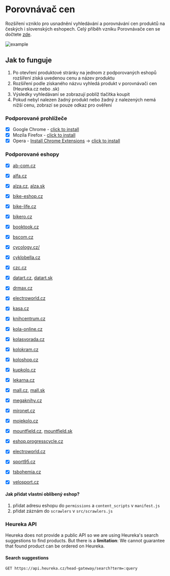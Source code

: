 # Porovnávač cen
Rozšíření vzniklo pro usnadnění vyhledávání a porovnávání cen produktů na českých i slovenských eshopech. Celý příběh vzniku Porovnávače cen se dočtete [zde](https://blog.topmonks.com/ako-sme-chceli-dosta%C5%A5-heur%C3%A9ku-do-alzy-c51378799d89).

![example](https://github.com/topmonks/heureka-extension/raw/master/example.png)


## Jak to funguje
1. Po otevření produktové stránky na jednom z podporovaných eshopů rozšíření získá uvedenou cenu a název produktu
2. Rozšíření podle získaného názvu vyhledá produkt v porovnávači cen (Heureka.cz nebo .sk)
3. Výsledky vyhledávaní se zobrazují poblíž tlačítka koupit
4. Pokud nebyl nalezen žadný produkt nebo žadný z nalezených nemá nižší cenu, zobrazí se pouze odkaz pro ověření

### Podporované prohlížeče

- [x] Google Chrome - [click to install](https://chrome.google.com/webstore/detail/jmhkgcmmgjblnkjkbgjggkaeifacakgi)
- [x] Mozila Firefox - [click to install](https://addons.mozilla.org/cs/firefox/addon/porovnani-cen-by-topmonks/)
- [x] Opera - [Install Chrome Extensions](https://addons.opera.com/sk/extensions/details/install-chrome-extensions/) &#8594; [click to install](https://chrome.google.com/webstore/detail/jmhkgcmmgjblnkjkbgjggkaeifacakgi)

### Podporované eshopy

[//]: # (Run `npm run generate-readme` to update this)

- [x] [ab-com.cz](https://www.ab-com.cz)
- [x] [alfa.cz](https://www.alfa.cz)
- [x] [alza.cz](https://www.alza.cz), [alza.sk](https://www.alza.sk)
- [x] [bike-eshop.cz](https://www.bike-eshop.cz)
- [x] [bike-life.cz](https://www.bike-life.cz)
- [x] [bikero.cz](https://www.bikero.cz)
- [x] [booktook.cz](https://www.booktook.cz)
- [x] [bscom.cz](https://www.bscom.cz)
- [x] [cycology.cz/](https://www.cycology.cz/)
- [x] [cyklobella.cz](https://www.cyklobella.cz)
- [x] [czc.cz](https://www.czc.cz)
- [x] [datart.cz](https://www.datart.cz), [datart.sk](https://www.datart.sk)
- [x] [drmax.cz](https://www.drmax.cz)
- [x] [electroworld.cz](https://www.electroworld.cz)
- [x] [kasa.cz](https://www.kasa.cz)
- [x] [knihcentrum.cz](https://www.knihcentrum.cz)
- [x] [kola-online.cz](https://www.kola-online.cz)
- [x] [kolasvorada.cz](https://www.kolasvorada.cz)
- [x] [kolokram.cz](https://www.kolokram.cz)
- [x] [koloshop.cz](https://www.koloshop.cz)
- [x] [kupkolo.cz](https://www.kupkolo.cz)
- [x] [lekarna.cz](https://www.lekarna.cz)
- [x] [mall.cz](https://www.mall.cz), [mall.sk](https://www.mall.sk)
- [x] [megaknihy.cz](https://www.megaknihy.cz)
- [x] [mironet.cz](https://www.mironet.cz)
- [x] [mojekolo.cz](https://www.mojekolo.cz)
- [x] [mountfield.cz](https://www.mountfield.cz), [mountfield.sk](https://www.mountfield.sk)
- [x] [eshop.progresscycle.cz](https://eshop.progresscycle.cz)
- [x] [electroworld.cz](https://www.electroworld.cz)
- [x] [sport95.cz](https://www.sport95.cz)
- [x] [tsbohemia.cz](https://www.tsbohemia.cz)
- [x] [velosport.cz](https://www.velosport.cz)


#### Jak přidat vlastní oblíbený eshop?
1. přidat adresu eshopu do `permissions` a `content_scripts` v `manifest.js`
2. přidat záznám do `scrawlers` v `src/scrawlers.js`

### Heureka API
Heureka does not provide a public API so we are using Heureka's search suggestions to find products.
But there is a **limitation**: We cannot guarantee that found product can be ordered on Heureka.

#### Search suggestions
```
GET https://api.heureka.cz/head-gateway/search?term=:query
```
